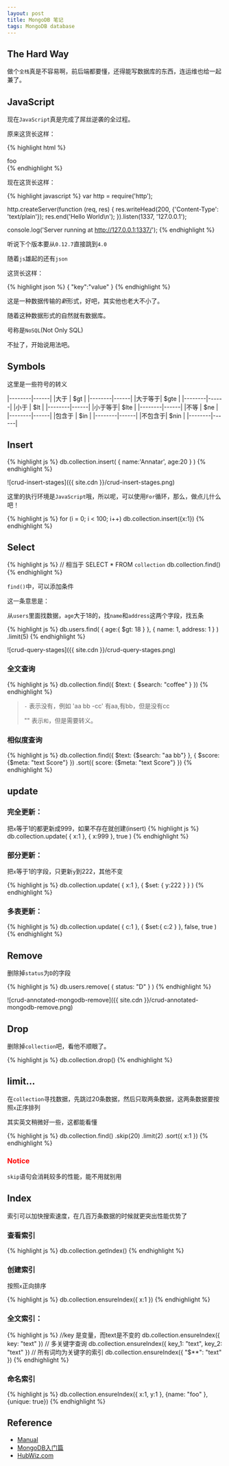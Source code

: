 ```yaml
---
layout: post
title: MongoDB 笔记
tags: MongoDB database
---
```


## The Hard Way

做个`全栈`真是不容易啊，前后端都要懂，还得能写数据库的东西，连运维也给一起兼了。

## JavaScript

现在`JavaScript`真是完成了屌丝逆袭的全过程。

原来这货长这样：

{% highlight html %}
<div onclick="function()"> foo </div>
{% endhighlight %}

现在这货长这样：

{% highlight javascript %}
var http = require('http');

http.createServer(function (req, res) {
  res.writeHead(200, {'Content-Type': 'text/plain'});
  res.end('Hello World\n');
}).listen(1337, '127.0.0.1');

console.log('Server running at http://127.0.0.1:1337/');
{% endhighlight %}

听说下个版本要从`0.12.7`直接跳到`4.0`

随着`js`雄起的还有`json`

这货长这样：

{% highlight json %}
{
	"key":"value"
}
{% endhighlight %}

这是一种数据传输的*新*形式，好吧，其实他也老大不小了。

随着这种数据形式的自然就有数据库。

号称是`NoSQL`(Not Only SQL)

不扯了，开始说用法吧。

## Symbols

这里是一些符号的转义

|--------|------|
|大于    | $gt  |
|--------|------|
|大于等于| $gte |
|--------|------|
|小于    | $lt  |
|--------|------|
|小于等于| $lte |
|--------|------|
|不等    | $ne  |
|--------|------|
|包含于  | $in  |
|--------|------|
|不包含于| $nin |
|--------|------|

## Insert

{% highlight js %}
db.collection.insert(
	{
		name:'Annatar',
		age:20
	}
)
{% endhighlight %}

![crud-insert-stages]({{ site.cdn }}/crud-insert-stages.png)

这里的执行环境是`JavaScript`哦，所以呢，可以使用`For`循环，那么，做点儿什么吧！

{% highlight js %}
for (i = 0; i < 100; i++)
	db.collection.insert({x:1})
{% endhighlight %}

## Select

{% highlight js %}
// 相当于 SELECT * FROM `collection`
db.collection.find()
{% endhighlight %}

`find()`中，可以添加条件

这一条意思是：

从`users`里面找数据，`age`大于18的，找`name`和`address`这两个字段，找五条

{% highlight js %}
db.users.find(
	{
		age:{
			$gt: 18
		}
	},
	{
		name: 1,
		address: 1
	}
)
.limit(5)
{% endhighlight %}

![crud-query-stages]({{ site.cdn }}/crud-query-stages.png)

### 全文查询

{% highlight js %}
db.collection.find({
	$text: {
		$search: "coffee"
	}
})
{% endhighlight %}

> `-` 表示没有，例如 'aa bb -cc' 有aa,有bb，但是没有cc
> 
> "" 表示`和`，但是需要转义。

### 相似度查询

{% highlight js %}
db.collection.find({
	$text: {$search: "aa bb"}
	},
	{
	$score: {$meta: "text Score"}
	})
	.sort({
		score: {$meta: "text Score"}
	})
{% endhighlight %}


## update

### 完全更新：

把`x`等于1的都更新成999，如果不存在就创建(insert)
{% highlight js %}
db.collection.update(
	{
		x:1
	},
	{
		x:999
	},
	true
)
{% endhighlight %}

### 部分更新：

把`x`等于1的字段，只更新`y`到222，其他不变

{% highlight js %}
db.collection.update(
	{
		x:1
	},
	{
		$set: {
			y:222
		}
	}
)
{% endhighlight %}

### 多表更新：

{% highlight js %}
db.collection.update(
	{
		c:1
	},
	{
		$set:{
			c:2
		}
	},
	false,
	true
)
{% endhighlight %}

## Remove

删除掉`status`为`D`的字段

{% highlight js %}
db.users.remove(
	{
		status: "D"
	}
)
{% endhighlight %}

![crud-annotated-mongodb-remove]({{ site.cdn }}/crud-annotated-mongodb-remove.png)

## Drop

删除掉`collection`吧，看他不顺眼了。

{% highlight js %}
db.collection.drop()
{% endhighlight %}

## limit...

在`collection`寻找数据，先跳过20条数据，然后只取两条数据，这两条数据要按照`x`正序排列

其实英文稍微好一些，这都能看懂

{% highlight js %}
db.collection.find()
	.skip(20)
	.limit(2)
	.sort({ x:1 })
{% endhighlight %}

### <span style="color:red">Notice</span>

`skip`语句会消耗较多的性能，能不用就别用

## Index

索引可以加快搜索速度，在几百万条数据的时候就更突出性能优势了

### 查看索引

{% highlight js %}
db.collection.getIndex()
{% endhighlight %}

### 创建索引

按照`x`正向排序

{% highlight js %}
db.collection.ensureIndex({
	x:1
})
{% endhighlight %}

### 全文索引：

{% highlight js %}
//key 是变量，而text是不变的
db.collection.ensureIndex({ key: "text" })
// 多关键字查询
db.collection.ensureIndex({
	key_1: "text",
	key_2: "text"
})
// 所有词均为关键字的索引
db.collection.ensureIndex({ "$**": "text" })
{% endhighlight %}

### 命名索引

{% highlight js %}
db.collection.ensureIndex({ x:1, y:1 }, {name: "foo" }, {unique: true})
{% endhighlight %}

## Reference

* [Manual](https://docs.mongodb.org/manual)
* [MongoDB入门篇](http://www.imooc.com/learn/295)
* [HubWiz.com](http://www.hubwiz.com/course/54bdfcb188dba012b4b95c9c/)